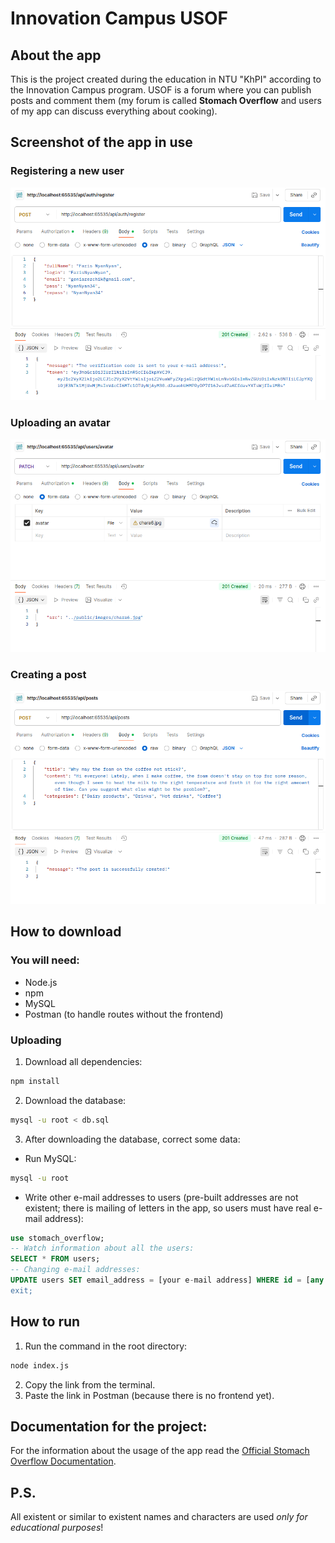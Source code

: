 # Innovation Campus USOF
## About the app
This is the project created during the education in NTU "KhPI" according to the Innovation Campus program. USOF is a forum where you can publish posts and comment them (my forum is called **Stomach Overflow** and users of my app can discuss everything about cooking).
## Screenshot of the app in use
### Registering a new user
![Registering a new user](./public/images/register.png "Registering")
### Uploading an avatar
![Uploading an avatar](./public/images/uploadingAvatar.png "Uploading an avatar")
### Creating a post
![Creating a post](./public/images/creatingPost.png "Creating a post")
## How to download
### You will need:
* Node.js
* npm
* MySQL
* Postman (to handle routes without the frontend)
### Uploading
1. Download all dependencies:
```bash
npm install
```
2. Download the database:
```bash
mysql -u root < db.sql
```
3. After downloading the database, correct some data:
  * Run MySQL:
```bash
mysql -u root
```
  * Write other e-mail addresses to users (pre-built addresses are not existent; there is mailing of letters in the app, so users must have real e-mail address):
```sql
use stomach_overflow;
-- Watch information about all the users:
SELECT * FROM users;
-- Changing e-mail addresses:
UPDATE users SET email_address = [your e-mail address] WHERE id = [any user's id];
exit;
```
## How to run
1. Run the command in the root directory:
```bash
node index.js
```
2. Copy the link from the terminal.
3. Paste the link in Postman (because there is no frontend yet).
## Documentation for the project:
For the information about the usage of the app read the [Official Stomach Overflow Documentation](https://docs.google.com/document/d/1VTtelaNjCpbmt7tRmX8bE_2_yzD21DtBtSzT29xfu8s/edit?usp=sharing).
## P.S.
All existent or similar to existent names and characters are used *only for educational purposes*!

